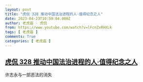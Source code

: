 ```yaml
---
layout: post
title: "虎侃 328 推动中国法治进程的人·值得纪念之人"
date: 2023-04-23T10:59:04.000Z
author: 老虎庙 · 虎侃
from: https://www.youtube.com/watch?v=lFcnZxRHXLk
tags: [ 老虎庙 ]
comments: True
categories: [ 老虎庙 ]
---
```

<!--1682247544000-->
[虎侃 328 推动中国法治进程的人·值得纪念之人](https://www.youtube.com/watch?v=lFcnZxRHXLk)
------

<div>
许志永与一部恶法的消失
</div>
